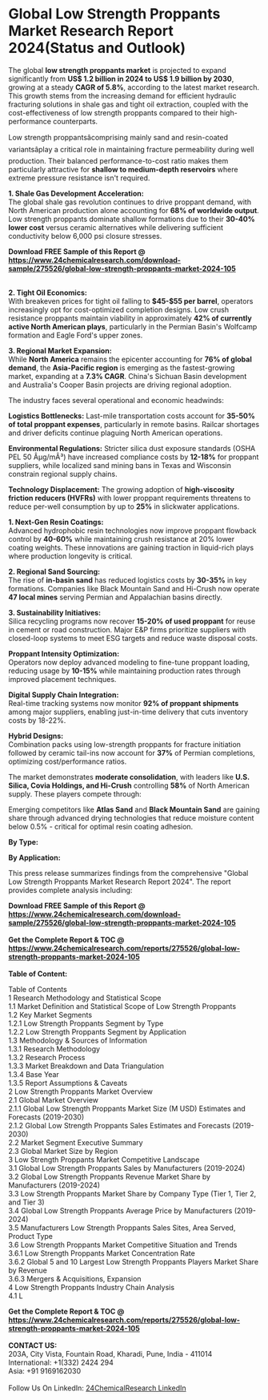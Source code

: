 <h1>Global Low Strength Proppants Market Research Report 2024(Status and Outlook)</h1><p>The global <strong>low strength proppants market</strong> is projected to expand significantly from <strong>US$ 1.2 billion in 2024 to US$ 1.9 billion by 2030</strong>, growing at a steady <strong>CAGR of 5.8%</strong>, according to the latest market research. This growth stems from the increasing demand for efficient hydraulic fracturing solutions in shale gas and tight oil extraction, coupled with the cost-effectiveness of low strength proppants compared to their high-performance counterparts.</p><p>Low strength proppantsâcomprising mainly sand and resin-coated variantsâplay a critical role in maintaining fracture permeability during well production. Their balanced performance-to-cost ratio makes them particularly attractive for <strong>shallow to medium-depth reservoirs</strong> where extreme pressure resistance isn't required.</p><p><strong>1. Shale Gas Development Acceleration:</strong><br>
The global shale gas revolution continues to drive proppant demand, with North American production alone accounting for <strong>68% of worldwide output</strong>. Low strength proppants dominate shallow formations due to their <strong>30-40% lower cost</strong> versus ceramic alternatives while delivering sufficient conductivity below 6,000 psi closure stresses.</p><div><b>Download FREE Sample of this Report @ 
            <a href="https://www.24chemicalresearch.com/download-sample/275526/global-low-strength-proppants-market-2024-105">
            https://www.24chemicalresearch.com/download-sample/275526/global-low-strength-proppants-market-2024-105</a></b></div><br><p><strong>2. Tight Oil Economics:</strong><br>
With breakeven prices for tight oil falling to <strong>$45-$55 per barrel</strong>, operators increasingly opt for cost-optimized completion designs. Low crush resistance proppants maintain viability in approximately <strong>42% of currently active North American plays</strong>, particularly in the Permian Basin's Wolfcamp formation and Eagle Ford's upper zones.</p><p><strong>3. Regional Market Expansion:</strong><br>
While <strong>North America</strong> remains the epicenter accounting for <strong>76% of global demand</strong>, the <strong>Asia-Pacific region</strong> is emerging as the fastest-growing market, expanding at a <strong>7.3% CAGR</strong>. China's Sichuan Basin development and Australia's Cooper Basin projects are driving regional adoption.</p><p>The industry faces several operational and economic headwinds:</p><p><strong>Logistics Bottlenecks:</strong> Last-mile transportation costs account for <strong>35-50% of total proppant expenses</strong>, particularly in remote basins. Railcar shortages and driver deficits continue plaguing North American operations.</p><p><strong>Environmental Regulations:</strong> Stricter silica dust exposure standards (OSHA PEL 50 Âµg/mÂ³) have increased compliance costs by <strong>12-18%</strong> for proppant suppliers, while localized sand mining bans in Texas and Wisconsin constrain regional supply chains.</p><p><strong>Technology Displacement:</strong> The growing adoption of <strong>high-viscosity friction reducers (HVFRs)</strong> with lower proppant requirements threatens to reduce per-well consumption by up to <strong>25%</strong> in slickwater applications.</p><p><strong>1. Next-Gen Resin Coatings:</strong><br>
Advanced hydrophobic resin technologies now improve proppant flowback control by <strong>40-60%</strong> while maintaining crush resistance at 20% lower coating weights. These innovations are gaining traction in liquid-rich plays where production longevity is critical.</p><p><strong>2. Regional Sand Sourcing:</strong><br>
The rise of <strong>in-basin sand</strong> has reduced logistics costs by <strong>30-35%</strong> in key formations. Companies like Black Mountain Sand and Hi-Crush now operate <strong>47 local mines</strong> serving Permian and Appalachian basins directly.</p><p><strong>3. Sustainability Initiatives:</strong><br>
Silica recycling programs now recover <strong>15-20% of used proppant</strong> for reuse in cement or road construction. Major E&amp;P firms prioritize suppliers with closed-loop systems to meet ESG targets and reduce waste disposal costs.</p><p><strong>Proppant Intensity Optimization:</strong><br>
	Operators now deploy advanced modeling to fine-tune proppant loading, reducing usage by <strong>10-15%</strong> while maintaining production rates through improved placement techniques.</p><p><strong>Digital Supply Chain Integration:</strong><br>
	Real-time tracking systems now monitor <strong>92% of proppant shipments</strong> among major suppliers, enabling just-in-time delivery that cuts inventory costs by 18-22%.</p><p><strong>Hybrid Designs:</strong><br>
	Combination packs using low-strength proppants for fracture initiation followed by ceramic tail-ins now account for <strong>37%</strong> of Permian completions, optimizing cost/performance ratios.</p><p>The market demonstrates <strong>moderate consolidation</strong>, with leaders like <strong>U.S. Silica, Covia Holdings, and Hi-Crush</strong> controlling <strong>58%</strong> of North American supply. These players compete through:</p><p>Emerging competitors like <strong>Atlas Sand</strong> and <strong>Black Mountain Sand</strong> are gaining share through advanced drying technologies that reduce moisture content below 0.5% - critical for optimal resin coating adhesion.</p><p><strong>By Type:</strong></p><p><strong>By Application:</strong></p><p>This press release summarizes findings from the comprehensive "Global Low Strength Proppants Market Research Report 2024". The report provides complete analysis including:</p><div><b>Download FREE Sample of this Report @ 
            <a href="https://www.24chemicalresearch.com/download-sample/275526/global-low-strength-proppants-market-2024-105">
            https://www.24chemicalresearch.com/download-sample/275526/global-low-strength-proppants-market-2024-105</a></b></div><br><div><b>Get the Complete Report & TOC @ 
            <a href="https://www.24chemicalresearch.com/reports/275526/global-low-strength-proppants-market-2024-105">
            https://www.24chemicalresearch.com/reports/275526/global-low-strength-proppants-market-2024-105</a></b></div><br>
            <b>Table of Content:</b><p>Table of Contents<br />
1 Research Methodology and Statistical Scope<br />
1.1 Market Definition and Statistical Scope of Low Strength Proppants<br />
1.2 Key Market Segments<br />
1.2.1 Low Strength Proppants Segment by Type<br />
1.2.2 Low Strength Proppants Segment by Application<br />
1.3 Methodology & Sources of Information<br />
1.3.1 Research Methodology<br />
1.3.2 Research Process<br />
1.3.3 Market Breakdown and Data Triangulation<br />
1.3.4 Base Year<br />
1.3.5 Report Assumptions & Caveats<br />
2 Low Strength Proppants Market Overview<br />
2.1 Global Market Overview<br />
2.1.1 Global Low Strength Proppants Market Size (M USD) Estimates and Forecasts (2019-2030)<br />
2.1.2 Global Low Strength Proppants Sales Estimates and Forecasts (2019-2030)<br />
2.2 Market Segment Executive Summary<br />
2.3 Global Market Size by Region<br />
3 Low Strength Proppants Market Competitive Landscape<br />
3.1 Global Low Strength Proppants Sales by Manufacturers (2019-2024)<br />
3.2 Global Low Strength Proppants Revenue Market Share by Manufacturers (2019-2024)<br />
3.3 Low Strength Proppants Market Share by Company Type (Tier 1, Tier 2, and Tier 3)<br />
3.4 Global Low Strength Proppants Average Price by Manufacturers (2019-2024)<br />
3.5 Manufacturers Low Strength Proppants Sales Sites, Area Served, Product Type<br />
3.6 Low Strength Proppants Market Competitive Situation and Trends<br />
3.6.1 Low Strength Proppants Market Concentration Rate<br />
3.6.2 Global 5 and 10 Largest Low Strength Proppants Players Market Share by Revenue<br />
3.6.3 Mergers & Acquisitions, Expansion<br />
4 Low Strength Proppants Industry Chain Analysis<br />
4.1 L</p><div><b>Get the Complete Report & TOC @ 
            <a href="https://www.24chemicalresearch.com/reports/275526/global-low-strength-proppants-market-2024-105">
            https://www.24chemicalresearch.com/reports/275526/global-low-strength-proppants-market-2024-105</a></b></div><br><b>CONTACT US:</b><br>
            203A, City Vista, Fountain Road, Kharadi, Pune, India - 411014<br>
            International: +1(332) 2424 294<br>
            Asia: +91 9169162030 <br><br>
            Follow Us On LinkedIn: <a href="https://www.linkedin.com/company/24chemicalresearch/">24ChemicalResearch LinkedIn</a>